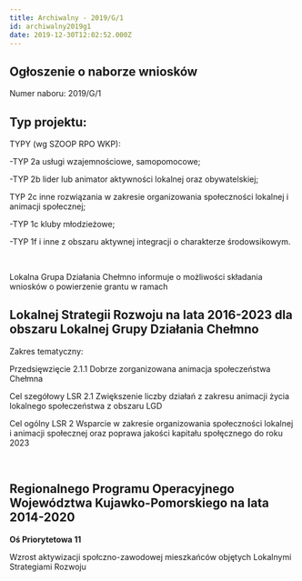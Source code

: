 ```yaml
---
title: Archiwalny - 2019/G/1
id: archiwalny2019g1
date: 2019-12-30T12:02:52.000Z
---
```

## Ogłoszenie o naborze wniosków

Numer naboru: 2019/G/1

## Typ projektu:

TYPY (wg SZOOP RPO WKP):

\-TYP 2a usługi wzajemnościowe, samopomocowe;

\-TYP 2b lider lub animator aktywności lokalnej oraz obywatelskiej;

TYP 2c inne rozwiązania w zakresie organizowania społeczności lokalnej i animacji społecznej;

\-TYP 1c kluby młodzieżowe;

\-TYP 1f i inne z obszaru aktywnej integracji o charakterze środowsikowym. 

<br>

Lokalna Grupa Działania Chełmno informuje o możliwości składania wniosków o powierzenie grantu w ramach

## Lokalnej Strategii Rozwoju na lata 2016-2023 dla obszaru Lokalnej Grupy Działania Chełmno

Zakres tematyczny:

Przedsięwzięcie 2.1.1 Dobrze zorganizowana animacja społeczeństwa Chełmna

Cel szegółowy LSR 2.1 Zwiększenie liczby działań z zakresu animacji życia lokalnego społeczeństwa z obszaru LGD

Cel ogólny LSR 2 Wsparcie w zakresie organizowania społeczności lokalnej i animacji społecznej oraz poprawa jakości kapitału społęcznego do roku 2023 

<br>

## Regionalnego Programu Operacyjnego Województwa Kujawko-Pomorskiego na lata 2014-2020

**Oś Priorytetowa 11**

Wzrost aktywizacji społczno-zawodowej mieszkańców objętych Lokalnymi Strategiami Rozwoju

